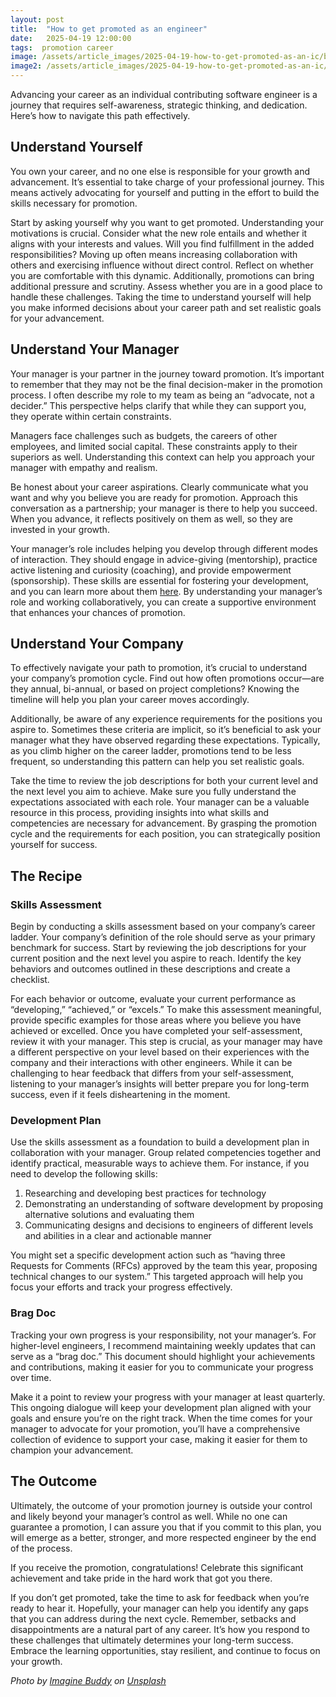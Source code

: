 ```yaml
---
layout: post
title:  "How to get promoted as an engineer"
date:   2025-04-19 12:00:00
tags:  promotion career 
image: /assets/article_images/2025-04-19-how-to-get-promoted-as-an-ic/blocks.jpg
image2: /assets/article_images/2025-04-19-how-to-get-promoted-as-an-ic/blocks-mobile.jpg
---
```


Advancing your career as an individual contributing software engineer is a journey that requires self-awareness, strategic thinking, and dedication. Here’s how to navigate this path effectively.

## Understand Yourself

You own your career, and no one else is responsible for your growth and advancement. It’s essential to take charge of your professional journey. This means actively advocating for yourself and putting in the effort to build the skills necessary for promotion.

Start by asking yourself why you want to get promoted. Understanding your motivations is crucial. Consider what the new role entails and whether it aligns with your interests and values. Will you find fulfillment in the added responsibilities? Moving up often means increasing collaboration with others and exercising influence without direct control. Reflect on whether you are comfortable with this dynamic. Additionally, promotions can bring additional pressure and scrutiny. Assess whether you are in a good place to handle these challenges. Taking the time to understand yourself will help you make informed decisions about your career path and set realistic goals for your advancement.

## Understand Your Manager

Your manager is your partner in the journey toward promotion. It’s important to remember that they may not be the final decision-maker in the promotion process. I often describe my role to my team as being an “advocate, not a decider.” This perspective helps clarify that while they can support you, they operate within certain constraints.

Managers face challenges such as budgets, the careers of other employees, and limited social capital. These constraints apply to their superiors as well. Understanding this context can help you approach your manager with empathy and realism.

Be honest about your career aspirations. Clearly communicate what you want and why you believe you are ready for promotion. Approach this conversation as a partnership; your manager is there to help you succeed. When you advance, it reflects positively on them as well, so they are invested in your growth.

Your manager’s role includes helping you develop through different modes of interaction. They should engage in advice-giving (mentorship), practice active listening and curiosity (coaching), and provide empowerment (sponsorship). These skills are essential for fostering your development, and you can learn more about them [here](https://alistapart.com/article/resilient-management-excerpt/). By understanding your manager’s role and working collaboratively, you can create a supportive environment that enhances your chances of promotion.

## Understand Your Company

To effectively navigate your path to promotion, it’s crucial to understand your company’s promotion cycle. Find out how often promotions occur—are they annual, bi-annual, or based on project completions? Knowing the timeline will help you plan your career moves accordingly.

Additionally, be aware of any experience requirements for the positions you aspire to. Sometimes these criteria are implicit, so it’s beneficial to ask your manager what they have observed regarding these expectations. Typically, as you climb higher on the career ladder, promotions tend to be less frequent, so understanding this pattern can help you set realistic goals.

Take the time to review the job descriptions for both your current level and the next level you aim to achieve. Make sure you fully understand the expectations associated with each role. Your manager can be a valuable resource in this process, providing insights into what skills and competencies are necessary for advancement. By grasping the promotion cycle and the requirements for each position, you can strategically position yourself for success.

## The Recipe

### Skills Assessment

Begin by conducting a skills assessment based on your company’s career ladder. Your company’s definition of the role should serve as your primary benchmark for success. Start by reviewing the job descriptions for your current position and the next level you aspire to reach. Identify the key behaviors and outcomes outlined in these descriptions and create a checklist.

For each behavior or outcome, evaluate your current performance as “developing,” “achieved,” or “excels.” To make this assessment meaningful, provide specific examples for those areas where you believe you have achieved or excelled. Once you have completed your self-assessment, review it with your manager. This step is crucial, as your manager may have a different perspective on your level based on their experiences with the company and their interactions with other engineers. While it can be challenging to hear feedback that differs from your self-assessment, listening to your manager’s insights will better prepare you for long-term success, even if it feels disheartening in the moment.

### Development Plan

Use the skills assessment as a foundation to build a development plan in collaboration with your manager. Group related competencies together and identify practical, measurable ways to achieve them. For instance, if you need to develop the following skills:

1. Researching and developing best practices for technology
2. Demonstrating an understanding of software development by proposing alternative solutions and evaluating them
3. Communicating designs and decisions to engineers of different levels and abilities in a clear and actionable manner

You might set a specific development action such as “having three Requests for Comments (RFCs) approved by the team this year, proposing technical changes to our system.” This targeted approach will help you focus your efforts and track your progress effectively.

### Brag Doc

Tracking your own progress is your responsibility, not your manager’s. For higher-level engineers, I recommend maintaining weekly updates that can serve as a “brag doc.” This document should highlight your achievements and contributions, making it easier for you to communicate your progress over time.

Make it a point to review your progress with your manager at least quarterly. This ongoing dialogue will keep your development plan aligned with your goals and ensure you’re on the right track. When the time comes for your manager to advocate for your promotion, you’ll have a comprehensive collection of evidence to support your case, making it easier for them to champion your advancement.

## The Outcome

Ultimately, the outcome of your promotion journey is outside your control and likely beyond your manager’s control as well. While no one can guarantee a promotion, I can assure you that if you commit to this plan, you will emerge as a better, stronger, and more respected engineer by the end of the process.

If you receive the promotion, congratulations! Celebrate this significant achievement and take pride in the hard work that got you there.

If you don’t get promoted, take the time to ask for feedback when you’re ready to hear it. Hopefully, your manager can help you identify any gaps that you can address during the next cycle. Remember, setbacks and disappointments are a natural part of any career. It’s how you respond to these challenges that ultimately determines your long-term success. Embrace the learning opportunities, stay resilient, and continue to focus on your growth.

_Photo by [Imagine Buddy](https://unsplash.com/@imaginebuddy) on [Unsplash](https://unsplash.com/photos/a-person-placing-a-piece-of-wood-into-a-pyramid-vsLbaIdhwaU)_
